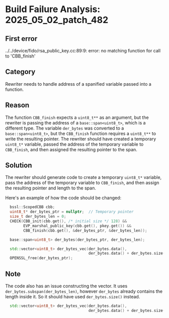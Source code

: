 # Build Failure Analysis: 2025_05_02_patch_482

## First error
../../device/fido/rsa_public_key.cc:89:9: error: no matching function for call to 'CBB_finish'

## Category
Rewriter needs to handle address of a spanified variable passed into a function.

## Reason
The function `CBB_finish` expects a `uint8_t**` as an argument, but the rewriter is passing the address of a `base::span<uint8_t>`, which is a different type. The variable `der_bytes` was converted to a `base::span<uint8_t>`, but the `CBB_finish` function requires a `uint8_t**` to write the resulting pointer. The rewriter should have created a temporary `uint8_t*` variable, passed the address of the temporary variable to `CBB_finish`, and then assigned the resulting pointer to the span.

## Solution
The rewriter should generate code to create a temporary `uint8_t*` variable, pass the address of the temporary variable to `CBB_finish`, and then assign the resulting pointer and length to the span.

Here's an example of how the code should be changed:

```c++
  bssl::ScopedCBB cbb;
  uint8_t* der_bytes_ptr = nullptr;  // Temporary pointer
  size_t der_bytes_len = 0;
  CHECK(CBB_init(cbb.get(), /* initial size */ 128) &&
        EVP_marshal_public_key(cbb.get(), pkey.get()) &&
        CBB_finish(cbb.get(), &der_bytes_ptr, &der_bytes_len));

  base::span<uint8_t> der_bytes(der_bytes_ptr, der_bytes_len);

  std::vector<uint8_t> der_bytes_vec(der_bytes.data(),
                                     der_bytes.data() + der_bytes.size());
  OPENSSL_free(der_bytes_ptr);
```

## Note
The code also has an issue constructing the vector. It uses `der_bytes.subspan(der_bytes_len)`, however `der_bytes` already contains the length inside it. So it should have used `der_bytes.size()` instead.
```c++
  std::vector<uint8_t> der_bytes_vec(der_bytes.data(),
                                     der_bytes.data() + der_bytes.size());